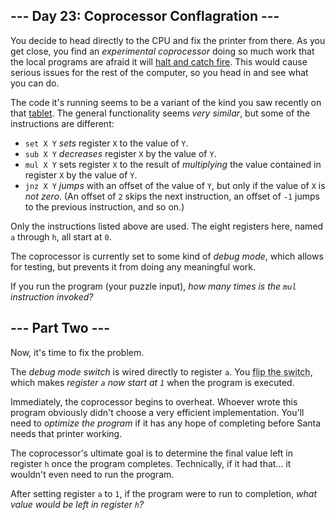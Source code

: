 <style>[title] { text-decoration: underline dotted; }</style>

\--- Day 23: Coprocessor Conflagration ---
------------------------------------------

You decide to head directly to the CPU and fix the printer from there. As you get close, you find an _experimental coprocessor_ doing so much work that the local programs are afraid it will [halt and catch fire](https://en.wikipedia.org/wiki/Halt_and_Catch_Fire). This would cause serious issues for the rest of the computer, so you head in and see what you can do.

The code it's running seems to be a variant of the kind you saw recently on that [tablet](18). The general functionality seems _very similar_, but some of the instructions are different:

*   `set X Y` _sets_ register `X` to the value of `Y`.
*   `sub X Y` _decreases_ register `X` by the value of `Y`.
*   `mul X Y` sets register `X` to the result of _multiplying_ the value contained in register `X` by the value of `Y`.
*   `jnz X Y` _jumps_ with an offset of the value of `Y`, but only if the value of `X` is _not zero_. (An offset of `2` skips the next instruction, an offset of `-1` jumps to the previous instruction, and so on.)

Only the instructions listed above are used. The eight registers here, named `a` through `h`, all start at `0`.

The coprocessor is currently set to some kind of _debug mode_, which allows for testing, but prevents it from doing any meaningful work.

If you run the program (your puzzle input), _how many times is the `mul` instruction invoked?_

\--- Part Two ---
-----------------

Now, it's time to fix the problem.

The _debug mode switch_ is wired directly to register `a`. You <span title="From 'magic' to 'more magic'.">flip the switch</span>, which makes _register `a` now start at `1`_ when the program is executed.

Immediately, the coprocessor begins to overheat. Whoever wrote this program obviously didn't choose a very efficient implementation. You'll need to _optimize the program_ if it has any hope of completing before Santa needs that printer working.

The coprocessor's ultimate goal is to determine the final value left in register `h` once the program completes. Technically, if it had that... it wouldn't even need to run the program.

After setting register `a` to `1`, if the program were to run to completion, _what value would be left in register `h`?_